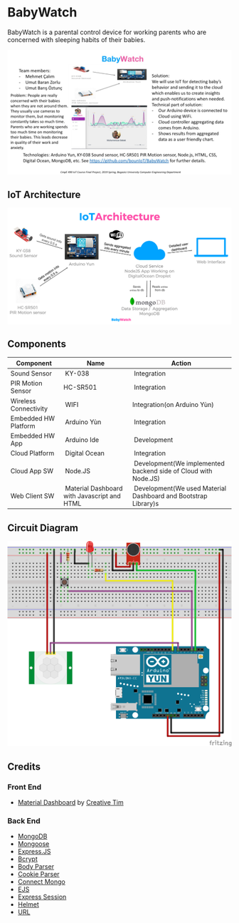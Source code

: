 # BabyWatch

BabyWatch is a parental control device for working parents who are concerned with sleeping habits of their babies.

![Splash](assets/splash.jpeg)

## IoT Architecture

![IoT Architecture](assets/iot_architecture.jpg)

## Components

| Component             | Name                                        | Action                                                         |
|-----------------------|---------------------------------------------|----------------------------------------------------------------|
| Sound Sensor          | KY-038                                      | Integration                                                    |
| PIR Motion Sensor     | HC-SR501                                    | Integration                                                    |
| Wireless Connectivity | WIFI                                        | Integration(on Arduino Yùn)                                    |
| Embedded HW Platform  | Arduino Yùn                                 | Integration                                                    |
| Embedded HW App       | Arduino Ide                                 | Development                                                    |
| Cloud Platform        | Digital Ocean                               | Integration                                                    |
| Cloud App SW          | Node.JS                                     | Development(We implemented backend side of Cloud with Node.JS) |
| Web Client SW         | Material Dashboard with Javascript and HTML | Development(We used Material Dashboard and Bootstrap Library)s |

## Circuit Diagram

![BabyWatch Circuit Diagram](assets/BabyWatch_circuit.png)

## Credits

### Front End
* [Material Dashboard](https://github.com/creativetimofficial/material-dashboard) by [Creative Tim](https://github.com/creativetimofficial/)

### Back End
* [MongoDB](https://github.com/mongodb/mongo)
* [Mongoose](https://github.com/Automattic/mongoose)
* [Express.JS](https://github.com/expressjs/express)
* [Bcrypt](https://github.com/kelektiv/node.bcrypt.js)
* [Body Parser](https://github.com/expressjs/body-parser)
* [Cookie Parser](https://github.com/expressjs/cookie-parser)
* [Connect Mongo](https://github.com/jdesboeufs/connect-mongo)
* [EJS](https://github.com/tj/ejs)
* [Express Session](https://github.com/expressjs/session)
* [Helmet](https://github.com/helmetjs/helmet)
* [URL](https://github.com/defunctzombie/node-url)